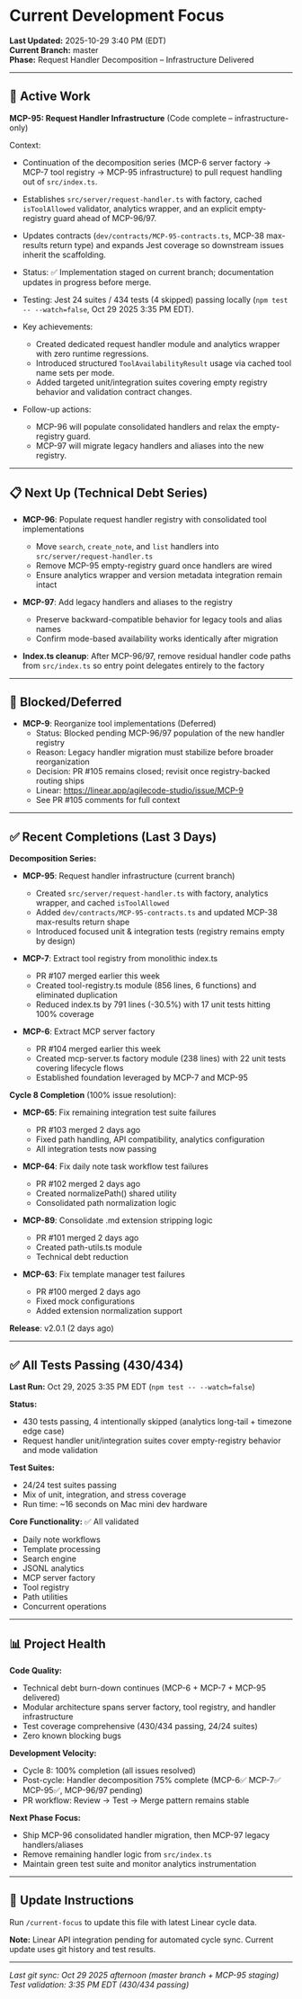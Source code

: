# Current Development Focus

**Last Updated:** 2025-10-29 3:40 PM (EDT)  
**Current Branch:** master  
**Phase:** Request Handler Decomposition – Infrastructure Delivered

---

## 🔧 Active Work

**MCP-95: Request Handler Infrastructure** (Code complete – infrastructure-only)

Context:

- Continuation of the decomposition series (MCP-6 server factory → MCP-7 tool registry → MCP-95 infrastructure) to pull request handling out of `src/index.ts`.
- Establishes `src/server/request-handler.ts` with factory, cached `isToolAllowed` validator, analytics wrapper, and an explicit empty-registry guard ahead of MCP-96/97.
- Updates contracts (`dev/contracts/MCP-95-contracts.ts`, MCP-38 max-results return type) and expands Jest coverage so downstream issues inherit the scaffolding.

- Status: ✅ Implementation staged on current branch; documentation updates in progress before merge.
- Testing: Jest 24 suites / 434 tests (4 skipped) passing locally (`npm test -- --watch=false`, Oct 29 2025 3:35 PM EDT).
- Key achievements:
  - Created dedicated request handler module and analytics wrapper with zero runtime regressions.
  - Introduced structured `ToolAvailabilityResult` usage via cached tool name sets per mode.
  - Added targeted unit/integration suites covering empty registry behavior and validation contract changes.
- Follow-up actions:
  - MCP-96 will populate consolidated handlers and relax the empty-registry guard.
  - MCP-97 will migrate legacy handlers and aliases into the new registry.

---

## 📋 Next Up (Technical Debt Series)

- **MCP-96**: Populate request handler registry with consolidated tool implementations
  - Move `search`, `create_note`, and `list` handlers into `src/server/request-handler.ts`
  - Remove MCP-95 empty-registry guard once handlers are wired
  - Ensure analytics wrapper and version metadata integration remain intact

- **MCP-97**: Add legacy handlers and aliases to the registry
  - Preserve backward-compatible behavior for legacy tools and alias names
  - Confirm mode-based availability works identically after migration

- **Index.ts cleanup**: After MCP-96/97, remove residual handler code paths from `src/index.ts` so entry point delegates entirely to the factory

---

## 🚫 Blocked/Deferred

- **MCP-9**: Reorganize tool implementations (Deferred)
  - Status: Blocked pending MCP-96/97 population of the new handler registry
  - Reason: Legacy handler migration must stabilize before broader reorganization
  - Decision: PR #105 remains closed; revisit once registry-backed routing ships
  - Linear: https://linear.app/agilecode-studio/issue/MCP-9
  - See PR #105 comments for full context

---

## ✅ Recent Completions (Last 3 Days)

**Decomposition Series:**

- **MCP-95**: Request handler infrastructure (current branch)
  - Created `src/server/request-handler.ts` with factory, analytics wrapper, and cached `isToolAllowed`
  - Added `dev/contracts/MCP-95-contracts.ts` and updated MCP-38 max-results return shape
  - Introduced focused unit & integration tests (registry remains empty by design)

- **MCP-7**: Extract tool registry from monolithic index.ts
  - PR #107 merged earlier this week
  - Created tool-registry.ts module (856 lines, 6 functions) and eliminated duplication
  - Reduced index.ts by 791 lines (-30.5%) with 17 unit tests hitting 100% coverage

- **MCP-6**: Extract MCP server factory
  - PR #104 merged earlier this week
  - Created mcp-server.ts factory module (238 lines) with 22 unit tests covering lifecycle flows
  - Established foundation leveraged by MCP-7 and MCP-95

**Cycle 8 Completion** (100% issue resolution):

- **MCP-65**: Fix remaining integration test suite failures
  - PR #103 merged 2 days ago
  - Fixed path handling, API compatibility, analytics configuration
  - All integration tests now passing

- **MCP-64**: Fix daily note task workflow test failures
  - PR #102 merged 2 days ago
  - Created normalizePath() shared utility
  - Consolidated path normalization logic

- **MCP-89**: Consolidate .md extension stripping logic
  - PR #101 merged 2 days ago
  - Created path-utils.ts module
  - Technical debt reduction

- **MCP-63**: Fix template manager test failures
  - PR #100 merged 2 days ago
  - Fixed mock configurations
  - Added extension normalization support

**Release**: v2.0.1 (2 days ago)

---

## ✅ All Tests Passing (430/434)

**Last Run:** Oct 29, 2025 3:35 PM EDT (`npm test -- --watch=false`)

**Status:**

- 430 tests passing, 4 intentionally skipped (analytics long-tail + timezone edge case)
- Request handler unit/integration suites cover empty-registry behavior and mode validation

**Test Suites:**

- 24/24 test suites passing
- Mix of unit, integration, and stress coverage
- Run time: ~16 seconds on Mac mini dev hardware

**Core Functionality:** ✅ All validated

- Daily note workflows
- Template processing
- Search engine
- JSONL analytics
- MCP server factory
- Tool registry
- Path utilities
- Concurrent operations

---

## 📊 Project Health

**Code Quality:**

- Technical debt burn-down continues (MCP-6 + MCP-7 + MCP-95 delivered)
- Modular architecture spans server factory, tool registry, and handler infrastructure
- Test coverage comprehensive (430/434 passing, 24/24 suites)
- Zero known blocking bugs

**Development Velocity:**

- Cycle 8: 100% completion (all issues resolved)
- Post-cycle: Handler decomposition 75% complete (MCP-6✅ MCP-7✅ MCP-95✅, MCP-96/97 pending)
- PR workflow: Review → Test → Merge pattern remains stable

**Next Phase Focus:**

- Ship MCP-96 consolidated handler migration, then MCP-97 legacy handlers/aliases
- Remove remaining handler logic from `src/index.ts`
- Maintain green test suite and monitor analytics instrumentation

---

## 🔄 Update Instructions

Run `/current-focus` to update this file with latest Linear cycle data.

**Note:** Linear API integration pending for automated cycle sync. Current update uses git history and test results.

---

_Last git sync: Oct 29 2025 afternoon (master branch + MCP-95 staging)_  
_Test validation: 3:35 PM EDT (430/434 passing)_
